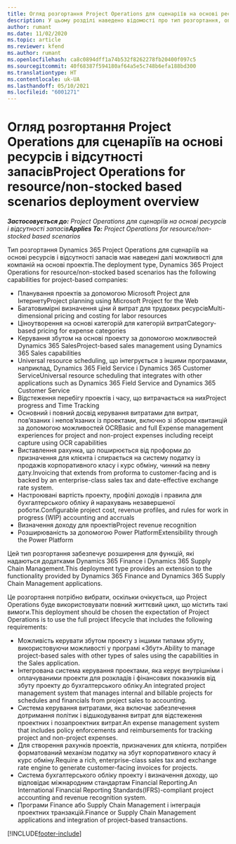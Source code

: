 ```yaml
---
title: Огляд розгортання Project Operations для сценаріїв на основі ресурсів і відсутності запасів
description: У цьому розділі наведено відомості про тип розгортання, операції Project для сценаріїв на основі ресурсів і відсутності запасів.
author: rumant
ms.date: 11/02/2020
ms.topic: article
ms.reviewer: kfend
ms.author: rumant
ms.openlocfilehash: ca8c0894dff1a74b532f8262278fb20400f097c5
ms.sourcegitcommit: 40f68387f594180af64a5e5c748b6efa188bd300
ms.translationtype: HT
ms.contentlocale: uk-UA
ms.lasthandoff: 05/10/2021
ms.locfileid: "6001271"
---
```

# <a name="project-operations-for-resourcenon-stocked-based-scenarios-deployment-overview"></a><span data-ttu-id="b4895-103">Огляд розгортання Project Operations для сценаріїв на основі ресурсів і відсутності запасів</span><span class="sxs-lookup"><span data-stu-id="b4895-103">Project Operations for resource/non-stocked based scenarios deployment overview</span></span>

<span data-ttu-id="b4895-104">_**Застосовується до:** Project Operations для сценаріїв на основі ресурсів і відсутності запасів_</span><span class="sxs-lookup"><span data-stu-id="b4895-104">_**Applies To:** Project Operations for resource/non-stocked based scenarios_</span></span>

<span data-ttu-id="b4895-105">Тип розгортання Dynamics 365 Project Operations для сценаріїв на основі ресурсів і відсутності запасів має наведені далі можливості для компаній на основі проектів.</span><span class="sxs-lookup"><span data-stu-id="b4895-105">The deployment type, Dynamics 365 Project Operations for resource/non-stocked based scenarios has the following capabilities for project-based companies:</span></span>

- <span data-ttu-id="b4895-106">Планування проектів за допомогою Microsoft Project для Інтернету</span><span class="sxs-lookup"><span data-stu-id="b4895-106">Project planning using Microsoft Project for the Web</span></span>
- <span data-ttu-id="b4895-107">Багатовимірні визначення ціни й витрат для трудових ресурсів</span><span class="sxs-lookup"><span data-stu-id="b4895-107">Multi-dimensional pricing and costing for labor resources</span></span>
- <span data-ttu-id="b4895-108">Ціноутворення на основі категорій для категорій витрат</span><span class="sxs-lookup"><span data-stu-id="b4895-108">Category-based pricing for expense categories</span></span>
- <span data-ttu-id="b4895-109">Керування збутом на основі проекту за допомогою можливостей Dynamics 365 Sales</span><span class="sxs-lookup"><span data-stu-id="b4895-109">Project-based sales management using Dynamics 365 Sales capabilities</span></span>
- <span data-ttu-id="b4895-110">Universal resource scheduling, що інтегрується з іншими програмами, наприклад, Dynamics 365 Field Service і Dynamics 365 Customer Service</span><span class="sxs-lookup"><span data-stu-id="b4895-110">Universal resource scheduling that integrates with other applications such as Dynamics 365 Field Service and Dynamics 365 Customer Service</span></span>
- <span data-ttu-id="b4895-111">Відстеження перебігу проектів і часу, що витрачається на них</span><span class="sxs-lookup"><span data-stu-id="b4895-111">Project progress and Time Tracking</span></span>
- <span data-ttu-id="b4895-112">Основний і повний досвід керування витратами для витрат, пов’язаних і непов’язаних із проектами, включно зі збором квитанцій за допомогою можливостей OCR</span><span class="sxs-lookup"><span data-stu-id="b4895-112">Basic and full Expense management experiences for project and non-project expenses including receipt capture using OCR capabilities</span></span>
- <span data-ttu-id="b4895-113">Виставлення рахунка, що поширюється від проформи до призначення для клієнта і спирається на систему податку із продажів корпоративного класу і курс обміну, чинний на певну дату.</span><span class="sxs-lookup"><span data-stu-id="b4895-113">Invoicing that extends from proforma to customer-facing and is backed by an enterprise-class sales tax and date-effective exchange rate system.</span></span>
- <span data-ttu-id="b4895-114">Настроювані вартість проекту, профілі доходів і правила для бухгалтерського обліку й нарахувань незавершеної роботи.</span><span class="sxs-lookup"><span data-stu-id="b4895-114">Configurable project cost, revenue profiles, and rules for work in progress (WIP) accounting and accruals</span></span>
- <span data-ttu-id="b4895-115">Визначення доходу для проектів</span><span class="sxs-lookup"><span data-stu-id="b4895-115">Project revenue recognition</span></span>
- <span data-ttu-id="b4895-116">Розширюваність за допомогою Power Platform</span><span class="sxs-lookup"><span data-stu-id="b4895-116">Extensibility through the Power Platform</span></span>

<span data-ttu-id="b4895-117">Цей тип розгортання забезпечує розширення для функцій, які надаються додатками Dynamics 365 Finance і Dynamics 365 Supply Chain Management.</span><span class="sxs-lookup"><span data-stu-id="b4895-117">This deployment type provides an extension to the functionality provided by Dynamics 365 Finance and Dynamics 365 Supply Chain Management applications.</span></span>

<span data-ttu-id="b4895-118">Це розгортання потрібно вибрати, оскільки очікується, що Project Operations буде використовувати повний життєвий цикл, що містить такі вимоги.</span><span class="sxs-lookup"><span data-stu-id="b4895-118">This deployment should be chosen the expectation of Project Operations is to use the full project lifecycle that includes the following requirements:</span></span>

- <span data-ttu-id="b4895-119">Можливість керувати збутом проекту з іншими типами збуту, використовуючи можливості у програмі «Збут».</span><span class="sxs-lookup"><span data-stu-id="b4895-119">Ability to manage project-based sales with other types of sales using the capabilities in the Sales application.</span></span>
- <span data-ttu-id="b4895-120">Інтегрована система керування проектами, яка керує внутрішніми і оплачуваними проекти для розкладів і фінансових показників від збуту проекту до бухгалтерського обліку.</span><span class="sxs-lookup"><span data-stu-id="b4895-120">An integrated project management system that manages internal and billable projects for schedules and financials from project sales to accounting.</span></span>
- <span data-ttu-id="b4895-121">Система керування витратами, яка включає забезпечення дотримання політик і відшкодування витрат для відстеження проектних і позапроектних витрат.</span><span class="sxs-lookup"><span data-stu-id="b4895-121">An expense management system that includes policy enforcements and reimbursements for tracking project and non-project expenses.</span></span>
- <span data-ttu-id="b4895-122">Для створення рахунків проектів, призначених для клієнта, потрібен форматований механізм податку на збут корпоративного класу й курс обміну.</span><span class="sxs-lookup"><span data-stu-id="b4895-122">Require a rich, enterprise-class sales tax and exchange rate engine to generate customer-facing invoices for projects.</span></span>
- <span data-ttu-id="b4895-123">Система бухгалтерського обліку проекту і визначення доходу, що відповідає міжнародним стандартам Financial Reporting.</span><span class="sxs-lookup"><span data-stu-id="b4895-123">An International Financial Reporting Standards(IFRS)-compliant project accounting and revenue recognition system.</span></span>
- <span data-ttu-id="b4895-124">Програми Finance або Supply Chain Management і інтеграція проектних транзакцій.</span><span class="sxs-lookup"><span data-stu-id="b4895-124">Finance or Supply Chain Management applications and integration of project-based transactions.</span></span>


[!INCLUDE[footer-include](../includes/footer-banner.md)]